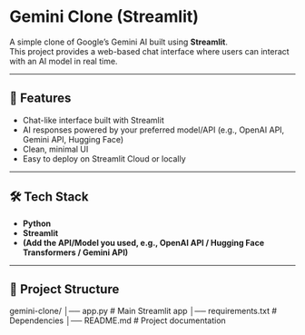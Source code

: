 # Gemini Clone (Streamlit)

A simple clone of Google’s Gemini AI built using **Streamlit**.  
This project provides a web-based chat interface where users can interact with an AI model in real time.

---

## 🚀 Features
- Chat-like interface built with Streamlit  
- AI responses powered by your preferred model/API (e.g., OpenAI API, Gemini API, Hugging Face)  
- Clean, minimal UI  
- Easy to deploy on Streamlit Cloud or locally  

---

## 🛠️ Tech Stack
- **Python**  
- **Streamlit**  
- **(Add the API/Model you used, e.g., OpenAI API / Hugging Face Transformers / Gemini API)**  

---

## 📂 Project Structure
gemini-clone/
│── app.py # Main Streamlit app
│── requirements.txt # Dependencies
│── README.md # Project documentation

